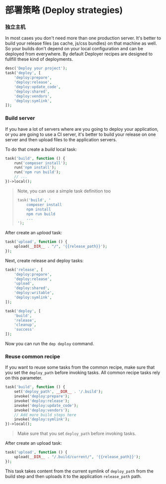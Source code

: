 # 部署策略 (Deploy strategies)

### 独立主机

In most cases you don't need more than one production server.
It's better to build your release files (as cache, js/css bundles) on that machine as well. 
So your builds don't depend on your local configuration and can be deployed from everywhere.
By default Deployer recipes are designed to fullfill these kind of deployments.  

~~~php
desc('Deploy your project');
task('deploy', [
    'deploy:prepare',
    'deploy:release',
    'deploy:update_code',
    'deploy:shared',
    'deploy:vendors',
    'deploy:symlink',
]);
~~~

### Build server

If you have a lot of servers where are you going to deploy your application, or you are going to use a CI server,
it's better to build your release on one server and then upload files to the application servers.

To do that create a _build_ local task:

~~~php
task('build', function () {
    run('composer install');
    run('npm install');
    run('npm run build');
    // ...
})->local();
~~~

> Note, you can use a simple task definition too
> ~~~php
> task('build', '
>     composer install
>     npm install
>     npm run build    
>     ...        
> ');
> ~~~

After create an _upload_ task:

~~~php
task('upload', function () {
    upload(__DIR__ . "/", '{{release_path}}');
});
~~~


Next, create release and deploy tasks:

~~~php
task('release', [
    'deploy:prepare',
    'deploy:release',
    'upload',
    'deploy:shared',
    'deploy:writable',
    'deploy:symlink',
]);

task('deploy', [
    'build',
    'release',
    'cleanup',
    'success'
]);
~~~

Now you can run the `dep deploy` command.

### Reuse common recipe

If you want to reuse some tasks from the common recipe, make sure that you set the `deploy_path` before invoking tasks.
All common recipe tasks rely on this parameter.

~~~php
task('build', function () {
    set('deploy_path', __DIR__ . '/.build');
    invoke('deploy:prepare');
    invoke('deploy:release');
    invoke('deploy:update_code');
    invoke('deploy:vendors');
    // Add more build steps here
    invoke('deploy:symlink');
})->local();
~~~

> Make sure that you set `deploy_path` before invoking tasks.

After create an upload task:

~~~php
task('upload', function () {
    upload(__DIR__ . "/.build/current/", '{{release_path}}');
});
~~~

This task takes content from the current symlink of `deploy_path` from the build step and then uploads it to the application `release_path` path.
